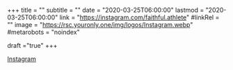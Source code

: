 +++
title = ""
subtitle = ""
date = "2020-03-25T06:00:00"
lastmod = "2020-03-25T06:00:00"
link = "https://instagram.com/faithful.athlete"
#linkRel = ""
image = "https://rsc.youronly.one/img/logos/Instagram.webp"
#metarobots = "noindex"

draft ="true"
+++

<a href="https://instagram.com/faithful.athlete" rel="me noopener external nofollow" referrerpolicy="strict-origin-when-cross-origin">Instagram</a>
